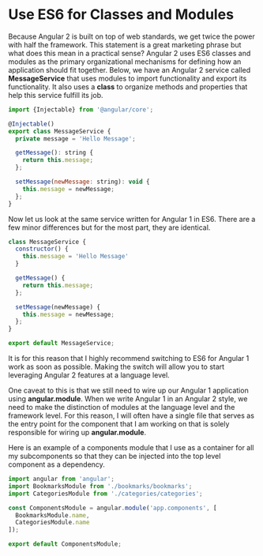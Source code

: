 # Use ES6 for Classes and Modules

Because Angular 2 is built on top of web standards, we get twice the power with half the framework. This statement is a great marketing phrase but what does this mean in a practical sense? Angular 2 uses ES6 classes and modules as the primary organizational mechanisms for defining how an application should fit together. Below, we have an Angular 2 service called **MessageService** that uses modules to import functionality and export its functionality. It also uses a **class** to organize methods and properties that help this service fulfill its job. 

```javascript
import {Injectable} from '@angular/core';

@Injectable()
export class MessageService {
  private message = 'Hello Message';

  getMessage(): string {
    return this.message;
  };

  setMessage(newMessage: string): void {
    this.message = newMessage;
  };
}
```

Now let us look at the same service written for Angular 1 in ES6. There are a few minor differences but for the most part, they are identical. 

```javascript
class MessageService {
  constructor() {
    this.message = 'Hello Message'
  }

  getMessage() {
    return this.message;
  };

  setMessage(newMessage) {
    this.message = newMessage;
  };
}

export default MessageService;
```

It is for this reason that I highly recommend switching to ES6 for Angular 1 work as soon as possible. Making the switch will allow you to start leveraging Angular 2 features at a language level.

One caveat to this is that we still need to wire up our Angular 1 application using **angular.module**. When we write Angular 1 in an Angular 2 style, we need to make the distinction of modules at the language level and the framework level. For this reason, I will often have a single file that serves as the entry point for the component that I am working on that is solely responsible for wiring up **angular.module**.

Here is an example of a components module that I use as a container for all my subcomponents so that they can be injected into the top level component as a dependency.

```javascript
import angular from 'angular';
import BookmarksModule from './bookmarks/bookmarks';
import CategoriesModule from './categories/categories';

const ComponentsModule = angular.module('app.components', [
  BookmarksModule.name,
  CategoriesModule.name
]);

export default ComponentsModule;
```